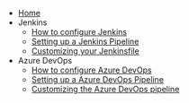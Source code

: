 * [Home](Home)
* Jenkins
  * [How to configure Jenkins](How-to-configure-Jenkins)
  * [Setting up a Jenkins Pipeline](Setting-up-Jenkins-pipeline)
  * [Customizing your Jenkinsfile](Customizing-Jenkinsfile)
* Azure DevOps
  * [How to configure Azure DevOps](How-to-configure-Azure-DevOps)
  * [Setting up a Azure DevOps Pipeline](Setting-up-Azure-DevOps-pipeline)
  * [Customizing the Azure DevOps pipeline](Customizing-AzureDevOps)